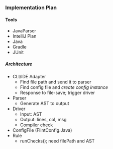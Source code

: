 ### Implementation Plan ####

#### Tools
- JavaParser
- IntelliJ Plan
- Java
- Gradle
- JUnit

##### Architecture #####

- CLI/IDE Adapter
	- Find file path and send it to parser
	- Find config file and *create config instance*
	- Response to file-save; trigger driver
- Parser
	- Generate AST to output
- Driver
	- Input: AST
	- Output: lines, col, msg
	- Compiler check
- ConfigFile (FlintConfig.Java)
- Rule
	- runChecks(); need filePath and AST